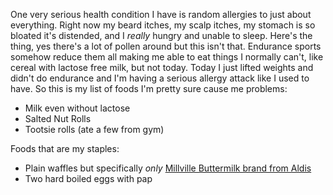 One very serious health condition I have is random allergies to just about everything. Right now my beard itches, my scalp itches, my stomach is so bloated it's distended, and I *really* hungry and unable to sleep. Here's the thing, yes there's a lot of pollen around but this isn't that. Endurance sports somehow reduce them all making me able to eat things I normally can't, like cereal with lactose free milk, but not today. Today I just lifted weights and didn't do endurance and I'm having a serious allergy attack like I used to have. So this is my list of foods I'm pretty sure cause me problems:

- Milk even without lactose
- Salted Nut Rolls
- Tootsie rolls (ate a few from gym)

Foods that are my staples:

- Plain waffles but specifically *only* [Millville Buttermilk brand from Aldis](https://a.co/d/6F6P1Bn)
- Two hard boiled eggs with pap
